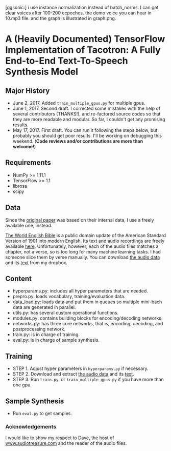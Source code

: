 
[ggsonic:] i use instance normalization instead of batch_norms. I can get clear voices after 100-200 ecpoches. the demo voice you can hear in 10.mp3 file. and the graph is illustrated in graph.png. 


# A (Heavily Documented) TensorFlow Implementation of Tacotron: A Fully End-to-End Text-To-Speech Synthesis Model

## **Major History**
  * June 2, 2017. Added `train_multiple_gpus.py` for multiple gpus.
  * June 1, 2017. Second draft. I corrected some mistakes with the help of several contributors (THANKS!), and re-factored source codes so that they are more readable and modular. So far, I couldn't get any promising results.
  * May 17, 2017. First draft. You can run it following the steps below, but probably you should get poor results. I'll be working on debugging this weekend. (**Code reviews and/or contributions are more than welcome!**)

## Requirements
  * NumPy >= 1.11.1
  * TensorFlow >= 1.1
  * librosa
  * scipy

## Data
Since the [original paper](https://arxiv.org/abs/1703.10135) was based on their internal data, I use a freely available one, instead.

[The World English Bible](https://en.wikipedia.org/wiki/World_English_Bible) is a public domain update of the American Standard Version of 1901 into modern English. Its text and audio recordings are freely available [here](http://www.audiotreasure.com/webindex.htm). Unfortunately, however, each of the audio files matches a chapter, not a verse, so is too long for many machine learning tasks. I had someone slice them by verse manually. You can download [the audio data](https://dl.dropboxusercontent.com/u/42868014/WEB.zip) and its [text](https://dl.dropboxusercontent.com/u/42868014/text.csv) from my dropbox.

## Content
  * hyperparams.py: includes all hyper parameters that are needed.
  * prepro.py: loads vocabulary, training/evaluation data.
  * data_load.py: loads data and put them in queues so multiple mini-bach data are generated in parallel.
  * utils.py: has several custom operational functions.
  * modules.py: contains building blocks for encoding/decoding networks.
  * networks.py: has three core networks, that is, encoding, decoding, and postprocessing network.
  * train.py: is in charge of training.
  * eval.py: is in charge of sample synthesis.
  

## Training
  * STEP 1. Adjust hyper parameters in `hyperparams.py` if necessary.
  * STEP 2. Download and extract [the audio data](https://dl.dropboxusercontent.com/u/42868014/WEB.zip) and its [text](https://dl.dropboxusercontent.com/u/42868014/text.csv).
  * STEP 3. Run `train.py`. or `train_multiple_gpus.py` if you have more than one gpu.

## Sample Synthesis
  * Run `eval.py` to get samples.

### Acknowledgements
I would like to show my respect to Dave, the host of www.audiotreasure.com and the reader of the audio files.

